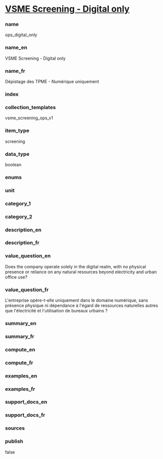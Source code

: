 
# [VSME Screening - Digital only](#ops_digital_only)

### name

ops_digital_only

### name_en

VSME Screening - Digital only

### name_fr

Dépistage des TPME - Numérique uniquement

### index



### collection_templates

vsme_screening_ops_v1

### item_type

screening

### data_type

boolean

### enums


### unit


### category_1


### category_2


### description_en


### description_fr


### value_question_en

Does the company operate solely in the digital realm, with no physical presence or reliance on any
natural resources beyond electricity and urban office use?

### value_question_fr

L'entreprise opère-t-elle uniquement dans le domaine numérique, sans présence physique ni
dépendance à l'égard de ressources naturelles autres que l'électricité et l'utilisation de
bureaux urbains ?

### summary_en


### summary_fr


### compute_en


### compute_fr


### examples_en


### examples_fr


### support_docs_en


### support_docs_fr


### sources


### publish

false
